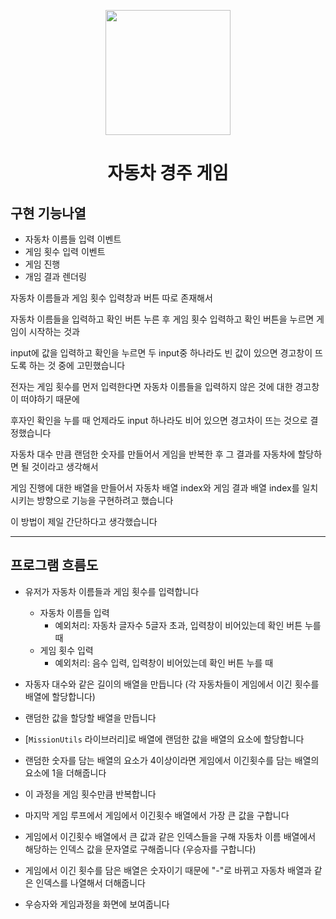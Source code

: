 <p align="middle" >
  <img width="200px;" src="https://github.com/woowacourse/javascript-racingcar-precourse/blob/main/images/racingcar_icon.png?raw=true"/>
</p>
<h1 align="middle">자동차 경주 게임</h1>

## 구현 기능나열

- 자동차 이름들 입력 이벤트
- 게임 횟수 입력 이벤트
- 게임 진행
- 개임 결과 렌더링


자동차 이름들과 게임 횟수 입력창과 버튼 따로 존재해서 

자동차 이름들을 입력하고 확인 버튼 누른 후 게임 횟수 입력하고 확인 버튼을 누르면 게임이 시작하는 것과

input에 값을 입력하고 확인을 누르면 두 input중 하나라도 빈 값이 있으면 경고창이 뜨도록 하는 것 중에 고민했습니다

전자는 게임 횟수를 먼저 입력한다면 자동차 이름들을 입력하지 않은 것에 대한 경고창이 떠야하기 때문에

후자인 확인을 누를 때 언제라도 input 하나라도 비어 있으면 경고차이 뜨는 것으로 결정했습니다


자동차 대수 만큼 랜덤한 숫자를 만들어서 게임을 반복한 후 그 결과를 자동차에 할당하면 될 것이라고 생각해서

게임 진행에 대한 배열을 만들어서 자동차 배열 index와 게임 결과 배열 index를 일치시키는 방향으로 기능을 구현하려고 했습니다

이 방법이 제일 간단하다고 생각했습니다

---

## 프로그램 흐름도

- 유저가 자동차 이름들과 게임 횟수를 입력합니다
  - 자동차 이름들 입력
    - 예외처리: 자동차 글자수 5글자 초과, 입력창이 비어있는데 확인 버튼 누를 때
  - 게임 횟수 입력
    - 예외처리: 음수 입력, 입력창이 비어있는데 확인 버튼 누를 때

- 자동자 대수와 같은 길이의 배열을 만듭니다 (각 자동차들이 게임에서 이긴 횟수를 배열에 할당합니다)

- 랜덤한 값을 할당할 배열을 만듭니다
- [`MissionUtils` 라이브러리]로 배열에 랜덤한 값을 배열의 요소에 할당합니다
- 랜덤한 숫자를 담는 배열의 요소가 4이상이라면 게임에서 이긴횟수를 담는 배열의 요소에 1을 더해줍니다
- 이 과정을 게임 횟수만큼 반복합니다

- 마지막 게임 루프에서 게임에서 이긴횟수 배열에서 가장 큰 값을 구합니다
- 게임에서 이긴횟수 배열에서 큰 값과 같은 인덱스들을 구해 자동차 이름 배열에서 해당하는 인덱스 값을 문자열로 구해줍니다 (우승자를 구합니다)
- 게임에서 이긴 횟수를 담은 배열은 숫자이기 때문에 "-"로 바뀌고 자동차 배열과 같은 인덱스를 나열해서 더해줍니다

- 우승자와 게임과정을 화면에 보여줍니다